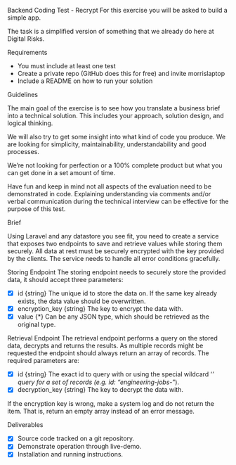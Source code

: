
Backend Coding Test - Recrypt
For this exercise you will be asked to build a simple app. 

The task is a simplified version of something that we already do here at Digital Risks. 

Requirements
- You must include at least one test
- Create a private repo (GitHub does this for free) and invite morrislaptop
- Include a README on how to run your solution


Guidelines

The main goal of the exercise is to see how you translate a business brief into a technical solution. This includes your approach, solution design, and logical thinking.

We will also try to get some insight into what kind of code you produce. We are looking for simplicity, maintainability, understandability and good processes.

We’re not looking for perfection or a 100% complete product but what you can get done
in a set amount of time. 

Have fun and keep in mind not all aspects of the evaluation need to be demonstrated in code. Explaining understanding via comments and/or verbal communication during the technical interview can be effective for the purpose of this test.

Brief

Using Laravel and any datastore you see fit, you need to create a service that exposes two endpoints to save and retrieve values while storing them securely. All data at rest must be securely encrypted with the key provided by the clients. The service needs to handle all error conditions gracefully.

Storing Endpoint
The storing endpoint needs to securely store the provided data, it should accept three parameters:


- [x]  id {string} The unique id to store the data on. If the same key already exists, the data value should be overwritten.
- [x] encryption_key {string} The key to encrypt the data with.
- [x] value {*} Can be any JSON type, which should be retrieved as the original type.

Retrieval Endpoint
The retrieval endpoint performs a query on the stored data, decrypts and returns the results. As multiple records might be requested the endpoint should always return an array of records. The required parameters are:


- [x]  id {string} The exact id to query with or using the special wildcard ‘*’ query for a set of records (e.g. id: “engineering-jobs-*”).
- [x] decryption_key {string} The key to decrypt the data with. 

If the encryption key is wrong, make a system log and do not return the item. That is, return an empty array instead of an error message.

Deliverables
- [x] Source code tracked on a git repository.
- [x] Demonstrate operation through live-demo.
- [x] Installation and running instructions.
